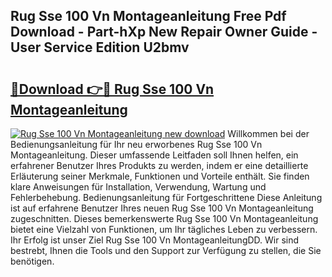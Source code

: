 ## Rug Sse 100 Vn Montageanleitung Free Pdf Download - Part-hXp New Repair Owner Guide - User Service Edition U2bmv

# <h2><a href="http://df717w.blite.top/?on=Rug+Sse+100+Vn+Montageanleitung">🔗Download 👉🔴 Rug Sse 100 Vn Montageanleitung</a></h2>

[![Rug Sse 100 Vn Montageanleitung new download](https://i.imgur.com/lujVjoI.png)](http://df717w.blite.top/?on=Rug+Sse+100+Vn+Montageanleitung)
Willkommen bei der Bedienungsanleitung für Ihr neu erworbenes Rug Sse 100 Vn Montageanleitung. Dieser umfassende Leitfaden soll Ihnen helfen, ein erfahrener Benutzer Ihres Produkts zu werden, indem er eine detaillierte Erläuterung seiner Merkmale, Funktionen und Vorteile enthält. Sie finden klare Anweisungen für Installation, Verwendung, Wartung und Fehlerbehebung. Bedienungsanleitung für Fortgeschrittene Diese Anleitung ist auf erfahrene Benutzer Ihres neuen Rug Sse 100 Vn Montageanleitung zugeschnitten. Dieses bemerkenswerte Rug Sse 100 Vn Montageanleitung bietet eine Vielzahl von Funktionen, um Ihr tägliches Leben zu verbessern. Ihr Erfolg ist unser Ziel Rug Sse 100 Vn MontageanleitungDD. Wir sind bestrebt, Ihnen die Tools und den Support zur Verfügung zu stellen, die Sie benötigen.
